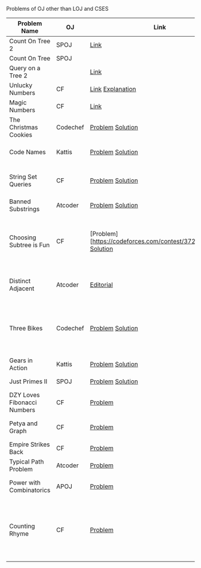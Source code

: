 Problems of OJ other than LOJ and CSES

| Problem Name                | OJ       | Link                                                         | Tag                                                          |
| --------------------------- | -------- | ------------------------------------------------------------ | ------------------------------------------------------------ |
| Count On Tree 2             | SPOJ     | [Link](https://vjudge.net/problem/SPOJ-COT2)                 | MO on tree                                                   |
| Count On Tree               | SPOJ     |                                                              |                                                              |
| Query on a Tree 2           |          | [Link](https://vjudge.net/problem/SPOJ-QTREE2)               | LCA                                                          |
| Unlucky Numbers             | CF       | [Link](https://codeforces.com/contest/1808/problem/C) [Explanation](https://youtu.be/i1i_7lqnGwA?t=347) | Digit DP                                                     |
| Magic Numbers               | CF       | [Link](https://codeforces.com/contest/628/problem/D)         | Digit Dp                                                     |
| The Christmas Cookies       | Codechef | [Problem](https://www.codechef.com/problems/KOL1507) [Solution](https://www.codechef.com/viewsolution/97449583) | HLD,DSU, Range min update lazy                               |
| Code Names                  | Kattis   | [Problem](https://open.kattis.com/problems/codenames) [Solution](https://open.kattis.com/submissions/11138767) | Maximum Independent Set                                      |
| String Set Queries          | CF       | [Problem](https://codeforces.com/problemset/problem/710/F) [Solution](https://codeforces.com/contest/710/submission/209288076) | Dynamic Aho corasic (add remove)                             |
| Banned Substrings           | Atcoder  | [Problem](https://atcoder.jp/contests/abc305/tasks/abc305_g) [Solution](https://atcoder.jp/contests/abc305/submissions/42244020) | String, DP, Matrix Expo                                      |
| Choosing Subtree is Fun     | CF       | [Problem][https://codeforces.com/contest/372/problem/D] [Solution](https://codeforces.com/contest/372/submission/209713962) | HLD, Lazy Propagation, Minimum Subtree size of set of nodes (add remove) |
| Distinct Adjacent           | Atcoder  | [Editorial](https://atcoder.jp/contests/abc307/editorial/6667) | Editorial has some interesting problem list                  |
| Three Bikes                 | Codechef | [Problem](https://vjudge.net/contest/567301#problem/A) [Solution](https://vjudge.net/contest/567301#status//A/0/) | Bitwise convolution, but with custom operation (FWHT of A~B) |
| Gears in Action             | Kattis   | [Problem](https://open.kattis.com/problems/gears) [Solution](https://vjudge.net/solution/44961583/Zb4hdRZVylTFpAZutsRf) | Generalized CRT                                              |
| Just Primes II              | SPOJ     | [Problem](https://www.spoj.com/problems/JPM2/) [Solution](https://vjudge.net/solution/44964213/rKu6RvSLxgXkLoGJqL0L) | FFT (Sum of primes)                                          |
| DZY Loves Fibonacci Numbers | CF       | [Problem](https://codeforces.com/contest/446/problem/C)      | Adding Fib seq on a range                                    |
| Petya and Graph             | CF       | [Problem](https://codeforces.com/contest/1082/problem/G)     | Flow, Project and machines                                   |
| Empire Strikes Back         | CF       | [Problem](https://codeforces.com/contest/300/problem/E)      | Factorizing factorials                                       |
| Typical Path Problem        | Atcoder  | [Problem](https://atcoder.jp/contests/abc318/tasks/abc318_g) | Block Cut Tree                                               |
| Power with Combinatorics    | APOJ     | [Problem](https://www.spoj.com/problems/POWPOW/)             | Mod with non prime numbers                                   |
| Counting Rhyme              | CF       | [Problem](https://codeforces.com/contest/1884/problem/D)     | Finding the pairs of numbers in a array whose gcd is g (for all g) see editorial |

